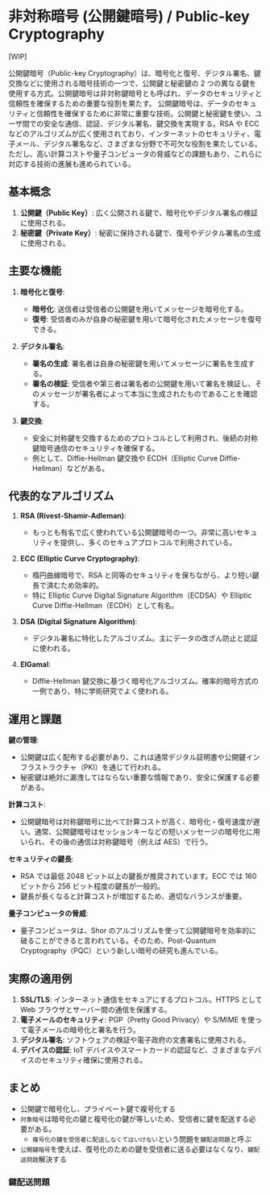 # 非対称暗号 (公開鍵暗号) / Public-key Cryptography

[WIP]

公開鍵暗号（Public-key Cryptography）は、暗号化と復号、デジタル署名、鍵交換などに使用される暗号技術の一つで、公開鍵と秘密鍵の 2 つの異なる鍵を使用する方式。公開鍵暗号は非対称鍵暗号とも呼ばれ、データのセキュリティと信頼性を確保するための重要な役割を果たす。
公開鍵暗号は、データのセキュリティと信頼性を確保するために非常に重要な技術。公開鍵と秘密鍵を使い、ユーザ間での安全な通信、認証、デジタル署名、鍵交換を実現する。RSA や ECC などのアルゴリズムが広く使用されており、インターネットのセキュリティ、電子メール、デジタル署名など、さまざまな分野で不可欠な役割を果たしている。ただし、高い計算コストや量子コンピュータの脅威などの課題もあり、これらに対応する技術の進展も進められている。

## 基本概念

1. **公開鍵（Public Key）**: 広く公開される鍵で、暗号化やデジタル署名の検証に使用される。
2. **秘密鍵（Private Key）**: 秘密に保持される鍵で、復号やデジタル署名の生成に使用される。

## 主要な機能

1. **暗号化と復号**:

   - **暗号化**: 送信者は受信者の公開鍵を用いてメッセージを暗号化する。
   - **復号**: 受信者のみが自身の秘密鍵を用いて暗号化されたメッセージを復号できる。

2. **デジタル署名**:

   - **署名の生成**: 署名者は自身の秘密鍵を用いてメッセージに署名を生成する。
   - **署名の検証**: 受信者や第三者は署名者の公開鍵を用いて署名を検証し、そのメッセージが署名者によって本当に生成されたものであることを確認する。

3. **鍵交換**:
   - 安全に対称鍵を交換するためのプロトコルとして利用され、後続の対称鍵暗号通信のセキュリティを確保する。
   - 例として、Diffie-Hellman 鍵交換や ECDH（Elliptic Curve Diffie-Hellman）などがある。

## 代表的なアルゴリズム

1. **RSA (Rivest-Shamir-Adleman)**:
   - もっとも有名で広く使われている公開鍵暗号の一つ。非常に高いセキュリティを提供し、多くのセキュアプロトコルで利用されている。

2. **ECC (Elliptic Curve Cryptography)**:

   - 楕円曲線暗号で、RSA と同等のセキュリティを保ちながら、より短い鍵長で済むため効率的。
   - 特に Elliptic Curve Digital Signature Algorithm（ECDSA）や Elliptic Curve Diffie-Hellman（ECDH）として有名。

3. **DSA (Digital Signature Algorithm)**:

   - デジタル署名に特化したアルゴリズム。主にデータの改ざん防止と認証に使われる。

4. **ElGamal**:
   - Diffie-Hellman 鍵交換に基づく暗号化アルゴリズム。確率的暗号方式の一例であり、特に学術研究でよく使われる。

## 運用と課題

**鍵の管理**:

- 公開鍵は広く配布する必要があり、これは通常デジタル証明書や公開鍵インフラストラクチャ（PKI）を通じて行われる。
- 秘密鍵は絶対に漏洩してはならない重要な情報であり、安全に保護する必要がある。

**計算コスト**:

- 公開鍵暗号は対称鍵暗号に比べて計算コストが高く、暗号化・復号速度が遅い。通常、公開鍵暗号はセッションキーなどの短いメッセージの暗号化に用いられ、その後の通信は対称鍵暗号（例えば AES）で行う。

**セキュリティの鍵長**:

- RSA では最低 2048 ビット以上の鍵長が推奨されています。ECC では 160 ビットから 256 ビット程度の鍵長が一般的。
- 鍵長が長くなると計算コストが増加するため、適切なバランスが重要。

**量子コンピュータの脅威**:

- 量子コンピュータは、Shor のアルゴリズムを使って公開鍵暗号を効率的に破ることができると言われている。そのため、Post-Quantum Cryptography（PQC）という新しい暗号の研究も進んでいる。

## 実際の適用例

1. **SSL/TLS**: インターネット通信をセキュアにするプロトコル。HTTPS として Web ブラウザとサーバー間の通信を保護する。
2. **電子メールのセキュリティ**: PGP（Pretty Good Privacy）や S/MIME を使って電子メールの暗号化と署名を行う。
3. **デジタル署名**: ソフトウェアの検証や電子政府の文書署名に使用される。
4. **デバイスの認証**: IoT デバイスやスマートカードの認証など、さまざまなデバイスのセキュリティ確保に使用される。

## まとめ

- 公開鍵で暗号化し、プライベート鍵で複号化する
- `対象暗号`は暗号化の鍵と複号化の鍵が等しいため、受信者に鍵を配送する必要がある。
  - `複号化の鍵を受信者に配送しなくてはいけない`という問題を`鍵配送問題`と呼ぶ
- `公開鍵暗号`を使えば、復号化のための鍵を受信者に送る必要はなくなり、`鍵配送問題`解決する

### 鍵配送問題
